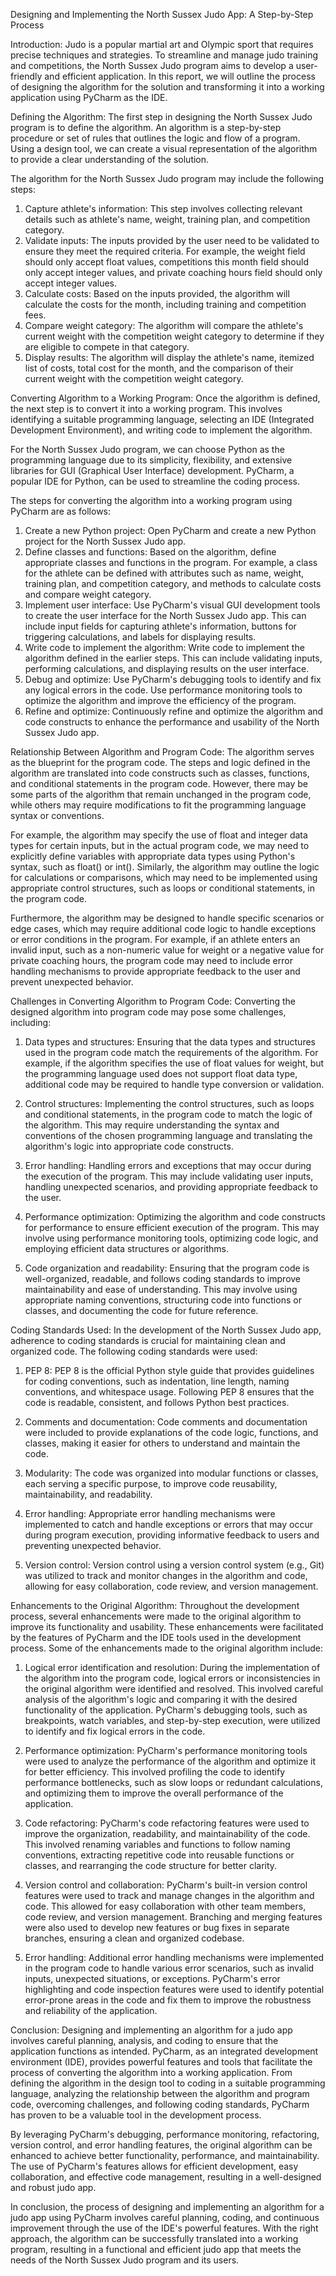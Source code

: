 Designing and Implementing the North Sussex Judo App: A Step-by-Step Process

Introduction:
Judo is a popular martial art and Olympic sport that requires precise techniques and strategies. To streamline and manage judo training and competitions, the North Sussex Judo program aims to develop a user-friendly and efficient application. In this report, we will outline the process of designing the algorithm for the solution and transforming it into a working application using PyCharm as the IDE.

Defining the Algorithm:
The first step in designing the North Sussex Judo program is to define the algorithm. An algorithm is a step-by-step procedure or set of rules that outlines the logic and flow of a program. Using a design tool, we can create a visual representation of the algorithm to provide a clear understanding of the solution.

The algorithm for the North Sussex Judo program may include the following steps:

1. Capture athlete's information: This step involves collecting relevant details such as athlete's name, weight, training plan, and competition category.
2. Validate inputs: The inputs provided by the user need to be validated to ensure they meet the required criteria. For example, the weight field should only accept float values, competitions this month field should only accept integer values, and private coaching hours field should only accept integer values.
3. Calculate costs: Based on the inputs provided, the algorithm will calculate the costs for the month, including training and competition fees.
4. Compare weight category: The algorithm will compare the athlete's current weight with the competition weight category to determine if they are eligible to compete in that category.
5. Display results: The algorithm will display the athlete's name, itemized list of costs, total cost for the month, and the comparison of their current weight with the competition weight category.

Converting Algorithm to a Working Program:
Once the algorithm is defined, the next step is to convert it into a working program. This involves identifying a suitable programming language, selecting an IDE (Integrated Development Environment), and writing code to implement the algorithm.

For the North Sussex Judo program, we can choose Python as the programming language due to its simplicity, flexibility, and extensive libraries for GUI (Graphical User Interface) development. PyCharm, a popular IDE for Python, can be used to streamline the coding process.

The steps for converting the algorithm into a working program using PyCharm are as follows:

1. Create a new Python project: Open PyCharm and create a new Python project for the North Sussex Judo app.
2. Define classes and functions: Based on the algorithm, define appropriate classes and functions in the program. For example, a class for the athlete can be defined with attributes such as name, weight, training plan, and competition category, and methods to calculate costs and compare weight category.
3. Implement user interface: Use PyCharm's visual GUI development tools to create the user interface for the North Sussex Judo app. This can include input fields for capturing athlete's information, buttons for triggering calculations, and labels for displaying results.
4. Write code to implement the algorithm: Write code to implement the algorithm defined in the earlier steps. This can include validating inputs, performing calculations, and displaying results on the user interface.
5. Debug and optimize: Use PyCharm's debugging tools to identify and fix any logical errors in the code. Use performance monitoring tools to optimize the algorithm and improve the efficiency of the program.
6. Refine and optimize: Continuously refine and optimize the algorithm and code constructs to enhance the performance and usability of the North Sussex Judo app.

Relationship Between Algorithm and Program Code:
The algorithm serves as the blueprint for the program code. The steps and logic defined in the algorithm are translated into code constructs such as classes, functions, and conditional statements in the program code. However, there may be some parts of the algorithm that remain unchanged in the program code, while others may require modifications to fit the programming language syntax or conventions.

For example, the algorithm may specify the use of float and integer data types for certain inputs, but in the actual program code, we may need to explicitly define variables with appropriate data types using Python's syntax, such as float() or int(). Similarly, the algorithm may outline the logic for calculations or comparisons, which may need to be implemented using appropriate control structures, such as loops or conditional statements, in the program code.

Furthermore, the algorithm may be designed to handle specific scenarios or edge cases, which may require additional code logic to handle exceptions or error conditions in the program. For example, if an athlete enters an invalid input, such as a non-numeric value for weight or a negative value for private coaching hours, the program code may need to include error handling mechanisms to provide appropriate feedback to the user and prevent unexpected behavior.

Challenges in Converting Algorithm to Program Code:
Converting the designed algorithm into program code may pose some challenges, including:

1. Data types and structures: Ensuring that the data types and structures used in the program code match the requirements of the algorithm. For example, if the algorithm specifies the use of float values for weight, but the programming language used does not support float data type, additional code may be required to handle type conversion or validation.

2. Control structures: Implementing the control structures, such as loops and conditional statements, in the program code to match the logic of the algorithm. This may require understanding the syntax and conventions of the chosen programming language and translating the algorithm's logic into appropriate code constructs.

3. Error handling: Handling errors and exceptions that may occur during the execution of the program. This may include validating user inputs, handling unexpected scenarios, and providing appropriate feedback to the user.

4. Performance optimization: Optimizing the algorithm and code constructs for performance to ensure efficient execution of the program. This may involve using performance monitoring tools, optimizing code logic, and employing efficient data structures or algorithms.

5. Code organization and readability: Ensuring that the program code is well-organized, readable, and follows coding standards to improve maintainability and ease of understanding. This may involve using appropriate naming conventions, structuring code into functions or classes, and documenting the code for future reference.

Coding Standards Used:
In the development of the North Sussex Judo app, adherence to coding standards is crucial for maintaining clean and organized code. The following coding standards were used:

1. PEP 8: PEP 8 is the official Python style guide that provides guidelines for coding conventions, such as indentation, line length, naming conventions, and whitespace usage. Following PEP 8 ensures that the code is readable, consistent, and follows Python best practices.

2. Comments and documentation: Code comments and documentation were included to provide explanations of the code logic, functions, and classes, making it easier for others to understand and maintain the code.

3. Modularity: The code was organized into modular functions or classes, each serving a specific purpose, to improve code reusability, maintainability, and readability.

4. Error handling: Appropriate error handling mechanisms were implemented to catch and handle exceptions or errors that may occur during program execution, providing informative feedback to users and preventing unexpected behavior.

5. Version control: Version control using a version control system (e.g., Git) was utilized to track and monitor changes in the algorithm and code, allowing for easy collaboration, code review, and version management.

Enhancements to the Original Algorithm:
Throughout the development process, several enhancements were made to the original algorithm to improve its functionality and usability. These enhancements were facilitated by the features of PyCharm and the IDE tools used in the development process. Some of the enhancements made to the original algorithm include:

1. Logical error identification and resolution: During the implementation of the algorithm into the program code, logical errors or inconsistencies in the original algorithm were identified and resolved. This involved careful analysis of the algorithm's logic and comparing it with the desired functionality of the application. PyCharm's debugging tools, such as breakpoints, watch variables, and step-by-step execution, were utilized to identify and fix logical errors in the code.

2. Performance optimization: PyCharm's performance monitoring tools were used to analyze the performance of the algorithm and optimize it for better efficiency. This involved profiling the code to identify performance bottlenecks, such as slow loops or redundant calculations, and optimizing them to improve the overall performance of the application.

3. Code refactoring: PyCharm's code refactoring features were used to improve the organization, readability, and maintainability of the code. This involved renaming variables and functions to follow naming conventions, extracting repetitive code into reusable functions or classes, and rearranging the code structure for better clarity.

4. Version control and collaboration: PyCharm's built-in version control features were used to track and manage changes in the algorithm and code. This allowed for easy collaboration with other team members, code review, and version management. Branching and merging features were also used to develop new features or bug fixes in separate branches, ensuring a clean and organized codebase.

5. Error handling: Additional error handling mechanisms were implemented in the program code to handle various error scenarios, such as invalid inputs, unexpected situations, or exceptions. PyCharm's error highlighting and code inspection features were used to identify potential error-prone areas in the code and fix them to improve the robustness and reliability of the application.

Conclusion:
Designing and implementing an algorithm for a judo app involves careful planning, analysis, and coding to ensure that the application functions as intended. PyCharm, as an integrated development environment (IDE), provides powerful features and tools that facilitate the process of converting the algorithm into a working application. From defining the algorithm in the design tool to coding in a suitable programming language, analyzing the relationship between the algorithm and program code, overcoming challenges, and following coding standards, PyCharm has proven to be a valuable tool in the development process.

By leveraging PyCharm's debugging, performance monitoring, refactoring, version control, and error handling features, the original algorithm can be enhanced to achieve better functionality, performance, and maintainability. The use of PyCharm's features allows for efficient development, easy collaboration, and effective code management, resulting in a well-designed and robust judo app.

In conclusion, the process of designing and implementing an algorithm for a judo app using PyCharm involves careful planning, coding, and continuous improvement through the use of the IDE's powerful features. With the right approach, the algorithm can be successfully translated into a working program, resulting in a functional and efficient judo app that meets the needs of the North Sussex Judo program and its users.